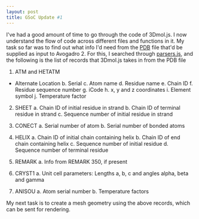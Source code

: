 ```yaml
---
layout: post
title: GSoC Update #1
---
```


I've had a good amount of time to go through the code of 3Dmol.js. I now understand the flow of code across different files and functions in it.
My task so far was to find out what info I'd need from the [PDB](https://en.wikipedia.org/wiki/Protein_Data_Bank) file that'd be supplied as input to Avogadro 2. For this, I searched through [parsers.js](https://github.com/3dmol/3Dmol.js/blob/master/3Dmol/parsers.js#L1317), and the following is the list of records that 3Dmol.js takes in from the PDB file

1. ATM and HETATM

  * Alternate Location
  b. Serial
  c. Atom name
  d. Residue name
  e. Chain ID
  f. Residue sequence number
  g. iCode
  h. x, y and z coordinates
  i. Element symbol
  j. Temperature factor
  
2. SHEET
  a. Chain ID of initial residue in strand
  b. Chain ID of terminal residue in strand
  c. Sequence number of initial residue in strand
  
3. CONECT
  a. Serial number of atom
  b. Serial number of bonded atoms
  
4. HELIX
  a. Chain ID of initial chain containing helix
  b. Chain ID of end chain containing helix
  c. Sequence number of initial residue
  d. Sequence number of terminal residue
  
5. REMARK
  a. Info from REMARK 350, if present
  
6. CRYST1
  a. Unit cell parameters: Lengths a, b, c and angles alpha, beta and gamma
  
7. ANISOU
  a. Atom serial number
  b. Temperature factors
  
My next task is to create a mesh geometry using the above records, which can be sent for rendering.
